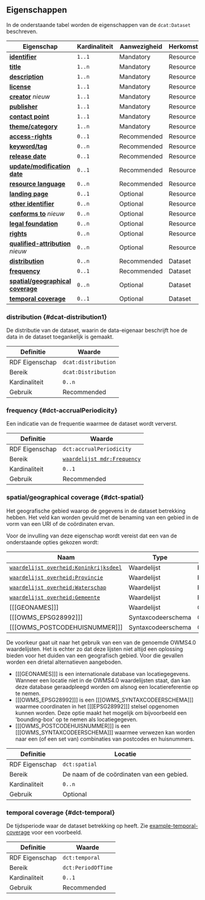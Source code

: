 ## Eigenschappen

In de onderstaande tabel worden de eigenschappen van de `dcat:Dataset` beschreven.

| **Eigenschap**                                                                     | Kardinaliteit | Aanwezigheid | Herkomst |
| ---------------------------------------------------------------------------------- | ------------- | ------------ | -------- |
| [**identifier**](#dct-identifier)                                                  | `1..1`        | Mandatory    | Resource |
| [**title**](#dct-title)                                                            | `1..n`        | Mandatory    | Resource |
| [**description**](#dct-description)                                                | `1..n`        | Mandatory    | Resource |
| [**license**](#dct-license)                                                        | `1..1`        | Mandatory    | Resource |
| [**creator**](#dct-creator) <em class="new">nieuw</em>                             | `1..1`        | Mandatory    | Resource |
| [**publisher**](#dct-publisher)                                                    | `1..1`        | Mandatory    | Resource |
| [**contact point**](#dcat-contactPoint)                                            | `1..1`        | Mandatory    | Resource |
| [**theme/category**](#dcat-theme)                                                  | `1..n`        | Mandatory    | Resource |
| [**access-rights**](#dct-accessRights)                                             | `0..1`        | Recommended  | Resource |
| [**keyword/tag**](#dcat-keyword)                                                   | `0..n`        | Recommended  | Resource |
| [**release date**](#dct-issued)                                                    | `0..1`        | Recommended  | Resource |
| [**update/modification date**](#dct-modified)                                      | `0..1`        | Recommended  | Resource |
| [**resource language**](#dct-language)                                             | `0..n`        | Recommended  | Resource |
| [**landing page**](#dcat-landingPage)                                              | `0..1`        | Optional     | Resource |
| [**other identifier**](#adms-identifier)                                           | `0..n`        | Optional     | Resource |
| [**conforms to**](#dct-conformsTo) <em class="new">nieuw</em>                      | `0..n`        | Optional     | Resource |
| [**legal foundation**](#donl-grondslag)                                            | `0..n`        | Optional     | Resource |
| [**rights**](#rights)                                                              | `0..n`        | Optional     | Resource |
| [**qualified-attribution**](#prov-qualifiedAttribution) <em class="new">nieuw</em> | `0..n`        | Optional     | Resource |
| [**distribution**](#dcat-distribution1)                                            | `0..n`        | Recommended  | Dataset  |
| [**frequency**](#dct-accrualPeriodicity)                                           | `0..1`        | Recommended  | Dataset  |
| [**spatial/geographical coverage**](#dct-spatial)                                  | `0..n`        | Optional     | Dataset  |
| [**temporal coverage**](#dct-temporal)                                             | `0..1`        | Optional     | Dataset  |

### distribution {#dcat-distribution1}

De distributie van de dataset, waarin de data-eigenaar beschrijft hoe de data in de dataset toegankelijk is gemaakt.

| Definitie      | Waarde              |
| -------------- | ------------------- |
| RDF Eigenschap | `dcat:distribution` |
| Bereik         | `dcat:Distribution` |
| Kardinaliteit  | `0..n`              |
| Gebruik        | Recommended         |

### frequency {#dct-accrualPeriodicity}

Een indicatie van de frequentie waarmee de dataset wordt ververst.

| Definitie      | Waarde                                                    |
| -------------- | --------------------------------------------------------- |
| RDF Eigenschap | `dct:accrualPeriodicity`                                  |
| Bereik         | [`waardelijst mdr:Frequency`](#waardelijst-mdr-Frequency) |
| Kardinaliteit  | `0..1`                                                    |
| Gebruik        | Recommended                                               |

### spatial/geographical coverage {#dct-spatial}

Het geografische gebied waarop de gegevens in de dataset betrekking hebben. Het veld kan worden gevuld met de benaming 
van een gebied in de vorm van een URI of de coördinaten ervan.

Voor de invulling van deze eigenschap wordt vereist dat een van de onderstaande opties gekozen wordt:

| Naam                                                                            | Type               | Gebruik     |
| ------------------------------------------------------------------------------- | ------------------ | ----------- |
| [`waardelijst overheid:Koninkrijksdeel`](#waardelijst-overheid-Koninkrijksdeel) | Waardelijst        | Recommended |
| [`waardelijst overheid:Provincie`](#waardelijst-overheid-Provincie)             | Waardelijst        | Recommended |
| [`waardelijst overheid:Waterschap`](#waardelijst-overheid-Waterschap)           | Waardelijst        | Recommended |
| [`waardelijst overheid:Gemeente`](#waardelijst-overheid-Gemeente)               | Waardelijst        | Recommended |
| [[[GEONAMES]]]                                                                  | Waardelijst        | Optional    |
| [[[OWMS_EPSG28992]]]                                                            | Syntaxcodeerschema | Optional    |
| [[[OWMS_POSTCODEHUISNUMMER]]]                                                   | Syntaxcodeerschema | Optional    |

De voorkeur gaat uit naar het gebruik van een van de genoemde OWMS4.0 waardelijsten. Het is echter zo dat deze lijsten
niet altijd een oplossing bieden voor het duiden van een geografisch gebied. Voor die gevallen worden een drietal 
alternatieven aangeboden.

- [[[GEONAMES]]] is een internationale database van locatiegegevens. Wanneer een locatie niet in de OWMS4.0 
  waardelijsten staat, dan kan deze database geraadpleegd worden om alsnog een locatiereferentie op te nemen.
- [[[OWMS_EPSG28992]]] is een [[[OWMS_SYNTAXCODEERSCHEMA]]] waarmee coordinaten in het [[[EPSG28992]]] stelsel opgenomen 
  kunnen worden. Deze optie maakt het mogelijk om bijvoorbeeld een 'bounding-box' op te nemen als locatiegegeven.
- [[[OWMS_POSTCODEHUISNUMMER]]] is een [[[OWMS_SYNTAXCODEERSCHEMA]]] waarmee verwezen kan worden naar een (of een set 
  van) combinaties van postcodes en huisnummers.

| Definitie      | Locatie                                   |
| -------------- | ----------------------------------------- |
| RDF Eigenschap | `dct:spatial`                             |
| Bereik         | De naam of de coördinaten van een gebied. |
| Kardinaliteit  | `0..n`                                    |
| Gebruik        | Optional                                  |

<div class="issue" data-number="3"></div>

### temporal coverage {#dct-temporal}

De tijdsperiode waar de dataset betrekking op heeft. Zie [example-temporal-coverage](#example-temporal-coverage) voor een voorbeeld.

| Definitie      | Waarde             |
| -------------- | ------------------ |
| RDF Eigenschap | `dct:temporal`     |
| Bereik         | `dct:PeriodOfTime` |
| Kardinaliteit  | `0..1`             |
| Gebruik        | Recommended        |

